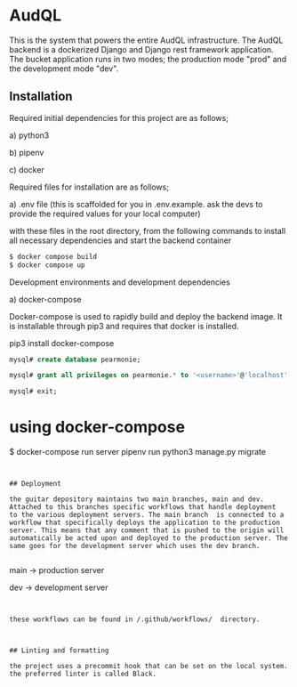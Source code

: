 # AudQL

This is the system that powers the entire AudQL infrastructure. The AudQL backend is a dockerized  Django and Django rest framework application. The bucket application runs in two modes;  the production mode "prod"  and the development mode "dev". 


## Installation

Required initial dependencies for this project are as follows;

a) python3

b) pipenv

c) docker


Required files for installation are as follows;

a) .env file (this is scaffolded for you in .env.example. ask the devs to provide the required values for your local computer)


with these files in the root  directory,  from the following commands to install all necessary dependencies and start the backend container


```bash
$ docker compose build
$ docker compose up
```


Development environments and development dependencies

a) docker-compose

Docker-compose  is used to rapidly build and deploy the backend image.  It is installable through pip3 and requires that docker is installed.


pip3 install docker-compose



```sql
mysql# create database pearmonie;

mysql# grant all privileges on pearmonie.* to '<username>'@'localhost' identified by '<password>';

mysql# exit;
```


# using docker-compose
$ docker-compose run server pipenv run python3 manage.py migrate
```


## Deployment

the guitar depository maintains two main branches, main and dev.  Attached to this branches specific workflows that handle deployment  to the various deployment servers. The main branch  is connected to a workflow that specifically deploys the application to the production server. This means that any comment that is pushed to the origin will automatically be acted upon and deployed to the production server. The same goes for the development server which uses the dev branch.


```
main -> production server

dev -> development server
```


these workflows can be found in /.github/workflows/  directory.



## Linting and formatting

the project uses a precommit hook that can be set on the local system. the preferred linter is called Black.

